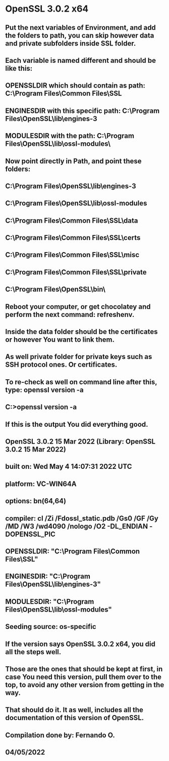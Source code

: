 # OpenSSL 3.0.2 x64

## Put the next variables of Environment, and add the folders to path, you can skip however data and private subfolders inside SSL folder.

## Each variable is named different and should be like this:

## OPENSSLDIR which should contain as path: C:\Program Files\Common Files\SSL
## ENGINESDIR with this specific path: C:\Program Files\OpenSSL\lib\engines-3
## MODULESDIR with the path: C:\Program Files\OpenSSL\lib\ossl-modules\

## Now point directly in Path, and point these folders:

## C:\Program Files\OpenSSL\lib\engines-3
## C:\Program Files\OpenSSL\lib\ossl-modules
## C:\Program Files\Common Files\SSL\data
## C:\Program Files\Common Files\SSL\certs
## C:\Program Files\Common Files\SSL\misc
## C:\Program Files\Common Files\SSL\private
## C:\Program Files\OpenSSL\bin\

## Reboot your computer, or get chocolatey and perform the next command: refreshenv.
## Inside the data folder should be the certificates or however You want to link them.
## As well private folder for private keys such as SSH protocol ones. Or certificates.
## To re-check as well on command line after this, type: openssl version -a

## C:\>openssl version -a

## If this is the output You did everything good.
 
## OpenSSL 3.0.2 15 Mar 2022 (Library: OpenSSL 3.0.2 15 Mar 2022)

## built on: Wed May 4 14:07:31 2022 UTC
## platform: VC-WIN64A
## options: bn(64,64)
## compiler: cl /Zi /Fdossl_static.pdb /Gs0 /GF /Gy /MD /W3 /wd4090 /nologo /O2 -DL_ENDIAN -DOPENSSL_PIC
## OPENSSLDIR: "C:\Program Files\Common Files\SSL"
## ENGINESDIR: "C:\Program Files\OpenSSL\lib\engines-3"
## MODULESDIR: "C:\Program Files\OpenSSL\lib\ossl-modules"
## Seeding source: os-specific

## If the version says OpenSSL 3.0.2 x64, you did all the steps well.
## Those are the ones that should be kept at first, in case You need this version, pull them over to the top, to avoid any other version from getting in the way.
## That should do it. It as well, includes all the documentation of this version of OpenSSL.

## Compilation done by: Fernando O.
## 04/05/2022
